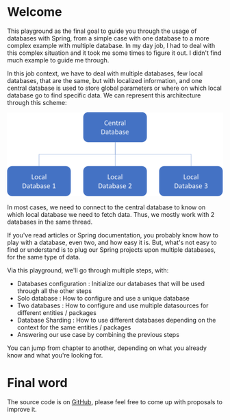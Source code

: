 # Welcome

This playground as the final goal to guide you through the usage of databases with Spring, from a simple case with one 
database to a more complex example with multiple database. In my day job, I had to deal with this complex situation and 
it took me some times to figure it out. I didn't find much example to guide me through. 

In this job context, we have to deal with multiple databases, few local databases, that are the same, but with 
localized information, and one central database is used to store global parameters or where on which local database 
go to find specific data. We can represent this architecture through this scheme:

![db scheme](res/db-scheme-1.png)

In most cases, we need to connect to the central database to know on which local database we need to fetch data. 
Thus, we mostly work with 2 databases in the same thread.

If you've read articles or Spring documentation, you probably know how to play with a database, even two, and how easy it is. 
But, what's not easy to find or understand is to plug our Spring projects upon multiple databases, for the same type of data.

Via this playground, we'll go through multiple steps, with:

- Databases configuration : Initialize our databases that will be used through all the other steps
- Solo database : How to configure and use a unique database
- Two databases : How to configure and use multiple datasources for different entities / packages
- Database Sharding : How to use different databases depending on the context for the same entities / packages
- Answering our use case by combining the previous steps

You can jump from chapter to another, depending on what you already know and what you're looking for.

# Final word

The source code is on [GitHub](https://github.com/romainbsl/techio-database-sharding), please feel free to come up with proposals to improve it.
